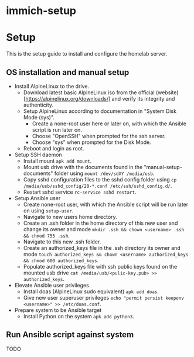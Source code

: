 # immich-setup

# Setup

This is the setup guide to install and configure the homelab server.

## OS installation and manual setup

- Install AlpineLinux to the drive.
  - Download latest basic AlpineLinux iso from the official (website)[https://alpinelinux.org/downloads/] and verify its integrity and authenticity.
  - Setup AlpineLinux according to documentation in "System Disk Mode (sys)".
    - Create a none-root user here or later on, with which the Ansible script is run later on.
    - Choose "OpenSSH" when prompted for the ssh server.
    - Choose "sys" when prompted for the Disk Mode.
  - Reboot and login as root.
- Setup SSH daemon
  - Install mount `apk add mount`.
  - Mount usb drive with the documents found in the "manual-setup-documents" folder using `mount /dev/sdXY /media/usb`.
  - Copy sshd configuration files to the sshd config folder using `cp /media/usb/sshd_config/20-*.conf /etc/ssh/sshd_config.d/`.
  - Restart sshd service `rc-service sshd restart`.
- Setup Ansible user
  - Create none-root user, with which the Ansible script will be run later on using `setup-user`.
  - Navigate to new users home directory.
  - Create an .ssh folder in the home directory of this new user and change its owner and mode `mkdir .ssh && chown <username> .ssh && chmod 755 .ssh`.
  - Navigate to this new .ssh folder.
  - Create an authorized_keys file in the .ssh directory its owner and mode `touch authorized_keys && chown <username> authorized_keys && chmod 600 authorized_keys`.
  - Populate authorized_keys file with ssh public keys found on the mounted usb drive `cat /media/usb/<pulic-key.pub> >> authorized_keys`.
- Elevate Ansible user privileges
  - Install doas (AlpineLinux sudo equivalent) `apk add doas`.
  - Give new user superuser privileges `echo "permit persist keepenv <username>" >> /etc/doas.conf`.
- Prepare system to be Ansible target
  - Install Python on the system `apk add python3`.

## Run Ansible script against system

TODO
